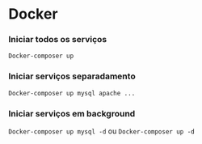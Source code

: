 # Docker

### Iniciar todos os serviços
`Docker-composer up`

### Iniciar serviços separadamento
`Docker-composer up mysql apache ...`

### Iniciar serviços em background
`Docker-composer up mysql -d` ou `Docker-composer up -d`